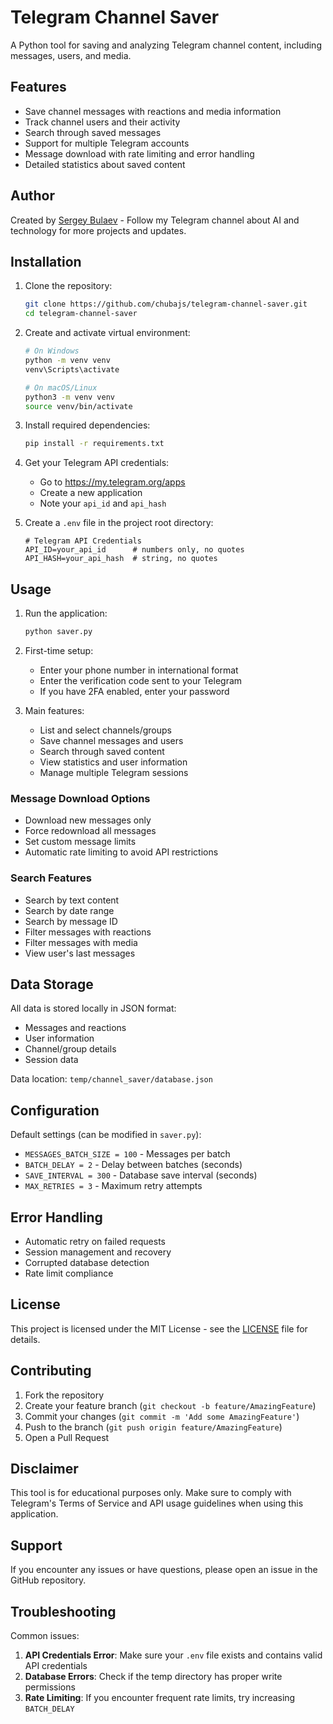 # Telegram Channel Saver

A Python tool for saving and analyzing Telegram channel content, including messages, users, and media.

## Features

- Save channel messages with reactions and media information
- Track channel users and their activity
- Search through saved messages
- Support for multiple Telegram accounts
- Message download with rate limiting and error handling
- Detailed statistics about saved content

## Author

Created by [Sergey Bulaev](https://t.me/sergiobulaev) - Follow my Telegram channel about AI and technology for more projects and updates.

## Installation

1. Clone the repository:
   ```bash
   git clone https://github.com/chubajs/telegram-channel-saver.git
   cd telegram-channel-saver
   ```

2. Create and activate virtual environment:
   ```bash
   # On Windows
   python -m venv venv
   venv\Scripts\activate

   # On macOS/Linux
   python3 -m venv venv
   source venv/bin/activate
   ```

3. Install required dependencies:
   ```bash
   pip install -r requirements.txt
   ```

4. Get your Telegram API credentials:
   - Go to https://my.telegram.org/apps
   - Create a new application
   - Note your `api_id` and `api_hash`

5. Create a `.env` file in the project root directory:
   ```
   # Telegram API Credentials
   API_ID=your_api_id      # numbers only, no quotes
   API_HASH=your_api_hash  # string, no quotes
   ```

## Usage

1. Run the application:
   ```bash
   python saver.py
   ```

2. First-time setup:
   - Enter your phone number in international format
   - Enter the verification code sent to your Telegram
   - If you have 2FA enabled, enter your password

3. Main features:
   - List and select channels/groups
   - Save channel messages and users
   - Search through saved content
   - View statistics and user information
   - Manage multiple Telegram sessions

### Message Download Options

- Download new messages only
- Force redownload all messages
- Set custom message limits
- Automatic rate limiting to avoid API restrictions

### Search Features

- Search by text content
- Search by date range
- Search by message ID
- Filter messages with reactions
- Filter messages with media
- View user's last messages

## Data Storage

All data is stored locally in JSON format:
- Messages and reactions
- User information
- Channel/group details
- Session data

Data location: `temp/channel_saver/database.json`

## Configuration

Default settings (can be modified in `saver.py`):
- `MESSAGES_BATCH_SIZE = 100` - Messages per batch
- `BATCH_DELAY = 2` - Delay between batches (seconds)
- `SAVE_INTERVAL = 300` - Database save interval (seconds)
- `MAX_RETRIES = 3` - Maximum retry attempts

## Error Handling

- Automatic retry on failed requests
- Session management and recovery
- Corrupted database detection
- Rate limit compliance

## License

This project is licensed under the MIT License - see the [LICENSE](LICENSE) file for details.

## Contributing

1. Fork the repository
2. Create your feature branch (`git checkout -b feature/AmazingFeature`)
3. Commit your changes (`git commit -m 'Add some AmazingFeature'`)
4. Push to the branch (`git push origin feature/AmazingFeature`)
5. Open a Pull Request

## Disclaimer

This tool is for educational purposes only. Make sure to comply with Telegram's Terms of Service and API usage guidelines when using this application.

## Support

If you encounter any issues or have questions, please open an issue in the GitHub repository.

## Troubleshooting

Common issues:
1. **API Credentials Error**: Make sure your `.env` file exists and contains valid API credentials
2. **Database Errors**: Check if the temp directory has proper write permissions
3. **Rate Limiting**: If you encounter frequent rate limits, try increasing `BATCH_DELAY`